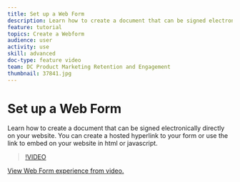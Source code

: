 ```yaml
---
title: Set up a Web Form
description: Learn how to create a document that can be signed electronically directly on your website
feature: tutorial
topics: Create a Webform
audience: user
activity: use
skill: advanced
doc-type: feature video
team: DC Product Marketing Retention and Engagement
thumbnail: 37841.jpg
---
```


# Set up a Web Form

Learn how to create a document that can be signed electronically directly on your website. You can create a hosted hyperlink to your form or use the link to embed on your website in html or javascript.

>[!VIDEO](https://video.tv.adobe.com/v/37841?hidetitle=true)

[View Web Form experience from video.](https://salesforceintegration.na2.echosign.com/public/esignWidget?wid=CBFCIBAA3AAABLblqZhAa5MmTHYoyIwWia3GbWuwgXo0CqUPbm9Fndza1A51v56MP1PP5GL6UzOKpAYQ9RTI*)
